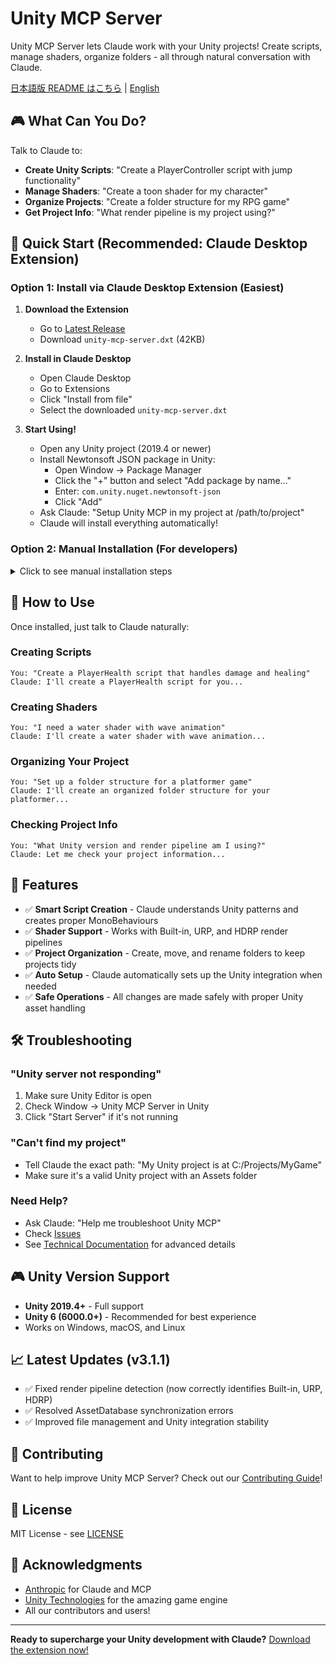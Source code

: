 # Unity MCP Server

Unity MCP Server lets Claude work with your Unity projects! Create scripts, manage shaders, organize folders - all through natural conversation with Claude.

[日本語版 README はこちら](README-ja.md) | [English](README.md)

## 🎮 What Can You Do?

Talk to Claude to:
- **Create Unity Scripts**: "Create a PlayerController script with jump functionality"
- **Manage Shaders**: "Create a toon shader for my character"
- **Organize Projects**: "Create a folder structure for my RPG game"
- **Get Project Info**: "What render pipeline is my project using?"

## 🚀 Quick Start (Recommended: Claude Desktop Extension)

### Option 1: Install via Claude Desktop Extension (Easiest)

1. **Download the Extension**
   - Go to [Latest Release](https://github.com/zabaglione/mcp-server-unity/releases/latest)
   - Download `unity-mcp-server.dxt` (42KB)

2. **Install in Claude Desktop**
   - Open Claude Desktop
   - Go to Extensions
   - Click "Install from file"
   - Select the downloaded `unity-mcp-server.dxt`

3. **Start Using!**
   - Open any Unity project (2019.4 or newer)
   - Install Newtonsoft JSON package in Unity:
     - Open Window → Package Manager
     - Click the "+" button and select "Add package by name..."
     - Enter: `com.unity.nuget.newtonsoft-json`
     - Click "Add"
   - Ask Claude: "Setup Unity MCP in my project at /path/to/project"
   - Claude will install everything automatically!

### Option 2: Manual Installation (For developers)

<details>
<summary>Click to see manual installation steps</summary>

1. Clone and build:
   ```bash
   git clone https://github.com/zabaglione/mcp-server-unity.git
   cd mcp-server-unity
   npm install
   npm run build
   ```

2. Configure Claude Desktop:
   ```json
   {
     "mcpServers": {
       "unity": {
         "command": "node",
         "args": ["/path/to/mcp-server-unity/build/simple-index.js"]
       }
     }
   }
   ```

</details>

## 📝 How to Use

Once installed, just talk to Claude naturally:

### Creating Scripts
```
You: "Create a PlayerHealth script that handles damage and healing"
Claude: I'll create a PlayerHealth script for you...
```

### Creating Shaders
```
You: "I need a water shader with wave animation"
Claude: I'll create a water shader with wave animation...
```

### Organizing Your Project
```
You: "Set up a folder structure for a platformer game"
Claude: I'll create an organized folder structure for your platformer...
```

### Checking Project Info
```
You: "What Unity version and render pipeline am I using?"
Claude: Let me check your project information...
```

## 🎯 Features

- ✅ **Smart Script Creation** - Claude understands Unity patterns and creates proper MonoBehaviours
- ✅ **Shader Support** - Works with Built-in, URP, and HDRP render pipelines
- ✅ **Project Organization** - Create, move, and rename folders to keep projects tidy
- ✅ **Auto Setup** - Claude automatically sets up the Unity integration when needed
- ✅ **Safe Operations** - All changes are made safely with proper Unity asset handling

## 🛠️ Troubleshooting

### "Unity server not responding"
1. Make sure Unity Editor is open
2. Check Window → Unity MCP Server in Unity
3. Click "Start Server" if it's not running

### "Can't find my project"
- Tell Claude the exact path: "My Unity project is at C:/Projects/MyGame"
- Make sure it's a valid Unity project with an Assets folder

### Need Help?
- Ask Claude: "Help me troubleshoot Unity MCP"
- Check [Issues](https://github.com/zabaglione/mcp-server-unity/issues)
- See [Technical Documentation](TECHNICAL.md) for advanced details

## 🎮 Unity Version Support

- **Unity 2019.4+** - Full support
- **Unity 6 (6000.0+)** - Recommended for best experience
- Works on Windows, macOS, and Linux

## 📈 Latest Updates (v3.1.1)

- ✅ Fixed render pipeline detection (now correctly identifies Built-in, URP, HDRP)
- ✅ Resolved AssetDatabase synchronization errors
- ✅ Improved file management and Unity integration stability

## 🤝 Contributing

Want to help improve Unity MCP Server? Check out our [Contributing Guide](CONTRIBUTING.md)!

## 📝 License

MIT License - see [LICENSE](LICENSE)

## 🙏 Acknowledgments

- [Anthropic](https://anthropic.com) for Claude and MCP
- [Unity Technologies](https://unity.com) for the amazing game engine
- All our contributors and users!

---

**Ready to supercharge your Unity development with Claude?** [Download the extension now!](https://github.com/zabaglione/mcp-server-unity/releases/latest)